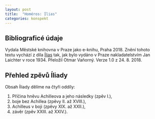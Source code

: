 ```yaml
---
layout: post
title:  "Homéros: Ílias"
categories: konspekt
---
```

## Bibliograficé údaje

Vydala Městské knihovna v Praze jako e-knihu, Praha 2018.
Znění tohoto textu vychází z díla [Ílias][ilias] tak, jak
bylo vydáno v Praze nakladatelstvím Jan Laichter
v roce 1934. Přeložil Otmar Vaňorný. Verze 1.0
z 24. 8. 2018.

[ilias]: https://aleph.nkp.cz/F/?func=direct&doc_number=000943452&local_base=CNB

## Přehled zpěvů Íliady

Obsah Íliady dělíme na čtyři oddíly:

1. Příčina hněvu Achilleova a jeho následky (zpěv I.),
2. boje bez Achillea (zpěvy II. až XVIII.),
3. Achilleus v boji (zpěvy XIX. až XXII.),
4. závěr (zpěv XXIII. až XXIV.).

